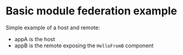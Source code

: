 # Basic module federation example

Simple example of a host and remote:

- appA is the host
- appB is the remote exposing the `HelloFromB` component
